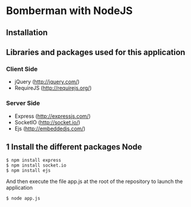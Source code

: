 Bomberman with NodeJS
========================================================================

Installation
------------------------------------------------------------------------

## Libraries and packages used for this application

### Client Side
-	jQuery (http://jquery.com/)
-	RequireJS (http://requirejs.org/)

### Server Side
-	Express (http://expressjs.com/)
-	SocketIO (http://socket.io/)
-	Ejs (http://embeddedjs.com/)


## 1 Install the different packages Node

````
$ npm install express
$ npm install socket.io
$ npm install ejs
````

And then execute the file app.js at the root of the repository to launch the application 

````
$ node app.js
````


